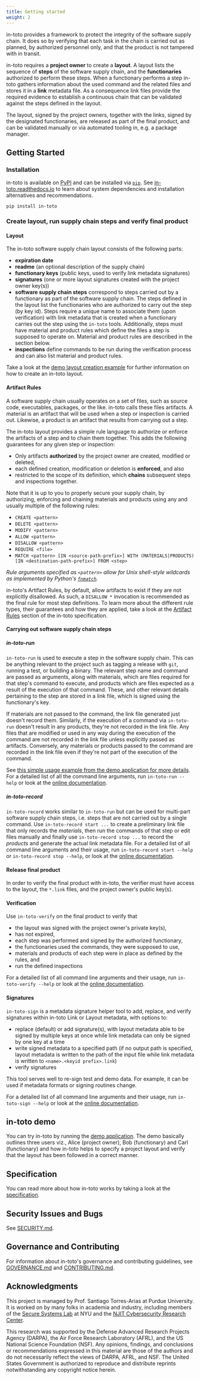 ```yaml
---
title: Getting started
weight: 2
---
```


in-toto provides a framework to protect the integrity of the software supply
chain. It does so by verifying that each task in the chain is carried out as
planned, by authorized personnel only, and that the product is not tampered with
in transit.

in-toto requires a **project owner** to create a **layout**. A layout lists the
sequence of **steps** of the software supply chain, and the **functionaries**
authorized to perform these steps. When a functionary performs a step in-toto
gathers information about the used command and the related files and stores it
in a **link** metadata file. As a consequence link files provide the required
evidence to establish a continuous chain that can be validated against the steps
defined in the layout.

The layout, signed by the project owners, together with the links, signed by the
designated functionaries, are released as part of the final product, and can be
validated manually or via automated tooling in, e.g. a package manager.

## Getting Started

### Installation

in-toto is available on [PyPI](https://pypi.org/project/in-toto/) and can be
installed via [`pip`](https://pypi.org/project/pip/). See
[in-toto.readthedocs.io](https://in-toto.readthedocs.io/en/latest/installing.html)
to learn about system dependencies and installation alternatives and
recommendations.

```shell
pip install in-toto
```

### Create layout, run supply chain steps and verify final product

#### Layout

The in-toto software supply chain layout consists of the following parts:

- **expiration date**
- **readme** (an optional description of the supply chain)
- **functionary keys** (public keys, used to verify link metadata signatures)
- **signatures** (one or more layout signatures created with the project owner
  key(s))
- **software supply chain steps** correspond to steps carried out by a
  functionary as part of the software supply chain. The steps defined in the
  layout list the functionaries who are authorized to carry out the step (by key
  id). Steps require a unique name to associate them (upon verification) with
  link metadata that is created when a functionary carries out the step using
  the `in-toto` tools. Additionally, steps must have material and product rules
  which define the files a step is supposed to operate on. Material and product
  rules are described in the section below.
- **inspections** define commands to be run during the verification process and
  can also list material and product rules.

Take a look at the
[demo layout creation example](https://in-toto.readthedocs.io/en/latest/layout-creation-example.html)
for further information on how to create an in-toto layout.

#### Artifact Rules

A software supply chain usually operates on a set of files, such as source code,
executables, packages, or the like. in-toto calls these files artifacts. A
material is an artifact that will be used when a step or inspection is carried
out. Likewise, a product is an artifact that results from carrying out a step.

The in-toto layout provides a simple rule language to authorize or enforce the
artifacts of a step and to chain them together. This adds the following
guarantees for any given step or inspection:

- Only artifacts **authorized** by the project owner are created, modified or
  deleted,
- each defined creation, modification or deletion is **enforced**, and also
- restricted to the scope of its definition, which **chains** subsequent steps
  and inspections together.

Note that it is up to you to properly secure your supply chain, by authorizing,
enforcing and chaining materials and products using any and usually multiple of
the following rules:

- `CREATE <pattern>`
- `DELETE <pattern>`
- `MODIFY <pattern>`
- `ALLOW <pattern>`
- `DISALLOW <pattern>`
- `REQUIRE <file>`
- `MATCH <pattern> [IN <source-path-prefix>] WITH (MATERIALS|PRODUCTS) [IN <destination-path-prefix>] FROM <step>`

_Rule arguments specified as `<pattern>` allow for Unix shell-style wildcards as
implemented by Python's
[`fnmatch`](https://docs.python.org/3/library/fnmatch.html)._

in-toto's Artifact Rules, by default, allow artifacts to exist if they are not
explicitly disallowed. As such, a `DISALLOW *` invocation is recommended as the
final rule for most step definitions. To learn more about the different rule
types, their guarantees and how they are applied, take a look at the
[Artifact Rules](https://github.com/in-toto/docs/blob/master/in-toto-spec.md#433-artifact-rules)
section of the in-toto specification.

#### Carrying out software supply chain steps

##### in-toto-run

`in-toto-run` is used to execute a step in the software supply chain. This can
be anything relevant to the project such as tagging a release with `git`,
running a test, or building a binary. The relevant step name and command are
passed as arguments, along with materials, which are files required for that
step's command to execute, and products which are files expected as a result of
the execution of that command. These, and other relevant details pertaining to
the step are stored in a link file, which is signed using the functionary's key.

If materials are not passed to the command, the link file generated just doesn't
record them. Similarly, if the execution of a command via `in-toto-run` doesn't
result in any products, they're not recorded in the link file. Any files that
are modified or used in any way during the execution of the command are not
recorded in the link file unless explicitly passed as artifacts. Conversely, any
materials or products passed to the command are recorded in the link file even
if they're not part of the execution of the command.

See
[this simple usage example from the demo application for more details](https://github.com/in-toto/demo).
For a detailed list of all the command line arguments, run `in-toto-run --help`
or look at the
[online documentation](https://in-toto.readthedocs.io/en/latest/command-line-tools/in-toto-run.html).

##### in-toto-record

`in-toto-record` works similar to `in-toto-run` but can be used for multi-part
software supply chain steps, i.e. steps that are not carried out by a single
command. Use `in-toto-record start ...` to create a preliminary link file that
only records the _materials_, then run the commands of that step or edit files
manually and finally use `in-toto-record stop ...` to record the _products_ and
generate the actual link metadata file. For a detailed list of all command line
arguments and their usage, run `in-toto-record start --help` or
`in-toto-record stop --help`, or look at the
[online documentation](https://in-toto.readthedocs.io/en/latest/command-line-tools/in-toto-record.html).

#### Release final product

In order to verify the final product with in-toto, the verifier must have access
to the layout, the `*.link` files, and the project owner's public key(s).

#### Verification

Use `in-toto-verify` on the final product to verify that

- the layout was signed with the project owner's private key(s),
- has not expired,
- each step was performed and signed by the authorized functionary,
- the functionaries used the commands, they were supposed to use,
- materials and products of each step were in place as defined by the rules, and
- run the defined inspections

For a detailed list of all command line arguments and their usage, run
`in-toto-verify --help` or look at the
[online documentation](https://in-toto.readthedocs.io/en/latest/command-line-tools/in-toto-verify.html).

#### Signatures

`in-toto-sign` is a metadata signature helper tool to add, replace, and verify
signatures within in-toto Link or Layout metadata, with options to:

- replace (default) or add signature(s), with layout metadata able to be signed
  by multiple keys at once while link metadata can only be signed by one key at
  a time
- write signed metadata to a specified path (if no output path is specified,
  layout metadata is written to the path of the input file while link metadata
  is written to `<name>.<keyid prefix>.link`)
- verify signatures

This tool serves well to re-sign test and demo data. For example, it can be used
if metadata formats or signing routines change.

For a detailed list of all command line arguments and their usage, run
`in-toto-sign --help` or look at the
[online documentation](https://in-toto.readthedocs.io/en/latest/command-line-tools/in-toto-sign.html).

## in-toto demo

You can try in-toto by running the
[demo application](https://github.com/in-toto/demo). The demo basically outlines
three users viz., Alice (project owner), Bob (functionary) and Carl
(functionary) and how in-toto helps to specify a project layout and verify that
the layout has been followed in a correct manner.

## Specification

You can read more about how in-toto works by taking a look at the
[specification](https://github.com/in-toto/docs/blob/master/in-toto-spec.md).

## Security Issues and Bugs

See [SECURITY.md](https://github.com/in-toto/in-toto/blob/develop/SECURITY.md).

## Governance and Contributing

For information about in-toto's governance and contributing guidelines, see
[GOVERNANCE.md](https://github.com/in-toto/in-toto/blob/develop/GOVERNANCE.md)
and
[CONTRIBUTING.md](https://github.com/in-toto/in-toto/blob/develop/doc/source/CONTRIBUTING.md).

## Acknowledgments

This project is managed by Prof. Santiago Torres-Arias at Purdue University. It
is worked on by many folks in academia and industry, including members of the
[Secure Systems Lab](https://ssl.engineering.nyu.edu/) at NYU and the
[NJIT Cybersecurity Research Center](https://centers.njit.edu/cybersecurity).

This research was supported by the Defense Advanced Research Projects Agency
(DARPA), the Air Force Research Laboratory (AFRL), and the US National Science
Foundation (NSF). Any opinions, findings, and conclusions or recommendations
expressed in this material are those of the authors and do not necessarily
reflect the views of DARPA, AFRL, and NSF. The United States Government is
authorized to reproduce and distribute reprints notwithstanding any copyright
notice herein.
